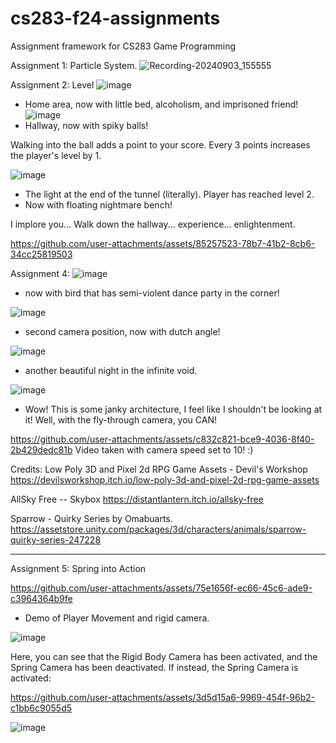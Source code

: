 # cs283-f24-assignments
Assignment framework for CS283 Game Programming


Assignment 1: Particle System. 
![Recording-20240903_155555](https://github.com/user-attachments/assets/1c96fa57-e71c-4f50-8c0d-94d72ea49baf)


Assignment 2: Level
![image](https://github.com/user-attachments/assets/099dd887-6330-40e2-999f-c981bcb19af2)
- Home area, now with little bed, alcoholism, and imprisoned friend!
![image](https://github.com/user-attachments/assets/fe5c4f5e-793d-40eb-92c1-122822590a39)
- Hallway, now with spiky balls!

Walking into the ball adds a point to your score. Every 3 points increases the player's level by 1.

![image](https://github.com/user-attachments/assets/fd63ee13-95a0-4cc6-8af7-c8add67d51cb)
- The light at the end of the tunnel (literally). Player has reached level 2.
- Now with floating nightmare bench!

I implore you... Walk down the hallway... experience... enlightenment. 

https://github.com/user-attachments/assets/85257523-78b7-41b2-8cb6-34cc25819503

Assignment 4: 
![image](https://github.com/user-attachments/assets/bbda3cc6-feaf-446e-8694-fdadca6ccd2b)
- now with bird that has semi-violent dance party in the corner!

![image](https://github.com/user-attachments/assets/f113fa08-f0c7-49a8-9c6b-093ead72c412)
- second camera position, now with dutch angle!

![image](https://github.com/user-attachments/assets/08961359-6988-4063-8f6e-b9f430e39997)
- another beautiful night in the infinite void.

![image](https://github.com/user-attachments/assets/f4db8dbe-5fd5-4876-9c71-e6dd1eb784a4)
- Wow! This is some janky architecture, I feel like I shouldn't be looking at it! Well, with the fly-through camera, you CAN!

https://github.com/user-attachments/assets/c832c821-bce9-4036-8f40-2b429dedc81b
Video taken with camera speed set to 10! :) 

Credits: 
Low Poly 3D and Pixel 2d RPG Game Assets - Devil's Workshop https://devilsworkshop.itch.io/low-poly-3d-and-pixel-2d-rpg-game-assets

AllSky Free -- Skybox
https://distantlantern.itch.io/allsky-free

Sparrow - Quirky Series by Omabuarts. 
https://assetstore.unity.com/packages/3d/characters/animals/sparrow-quirky-series-247228










-----------------------------------------------------------------------------------------

Assignment 5: Spring into Action

https://github.com/user-attachments/assets/75e1656f-ec66-45c6-ade9-c3964364b9fe
- Demo of Player Movement and rigid camera.

![image](https://github.com/user-attachments/assets/d65dc659-6a7d-400f-a43d-e5caeaf5a961)

Here, you can see that the Rigid Body Camera has been activated, and the Spring Camera has been deactivated. If instead, the Spring Camera is activated: 

https://github.com/user-attachments/assets/3d5d15a6-9969-454f-96b2-c1bb6c9055d5

![image](https://github.com/user-attachments/assets/c188a805-9352-4eb5-ad80-976fe01f70ac)





  



